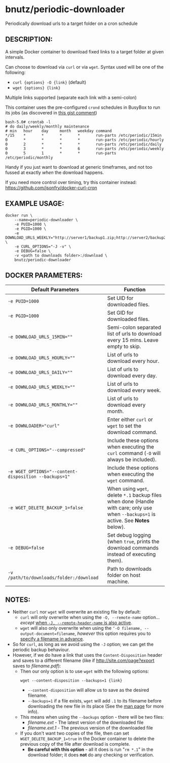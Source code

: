 # bnutz/periodic-downloader
Periodically download urls to a target folder on a cron schedule

DESCRIPTION:
-----------
A simple Docker container to download fixed links to a target folder at given intervals.

Can choose to download via `curl` or via `wget`. Syntax used will be one of the following:
* `curl {options} -O {link}` (default)
* `wget {options} {link}`

Multiple links supported (separate each link with a semi-colon)

This container uses the pre-configured `crond` schedules in BusyBox to run its jobs (as discovered in [this gist comment](https://gist.github.com/andyshinn/3ae01fa13cb64c9d36e7#gistcomment-2044506))
```
bash-5.0# crontab -l
# do daily/weekly/monthly maintenance
# min   hour    day     month   weekday command
*/15    *       *       *       *       run-parts /etc/periodic/15min
0       *       *       *       *       run-parts /etc/periodic/hourly
0       2       *       *       *       run-parts /etc/periodic/daily
0       3       *       *       6       run-parts /etc/periodic/weekly
0       5       1       *       *       run-parts /etc/periodic/monthly
```

Handy if you just want to download at generic timeframes, and not too fussed at exactly *when* the download happens.

If you need more control over timing, try this container instead: https://github.com/jsonfry/docker-curl-cron


EXAMPLE USAGE:
-------

```
docker run \
    --name=periodic-downloader \
    -e PUID=1000 \
    -e PGID=1000 \
    -e DOWNLOAD_URLS_WEEKLY="http://server1/backup1.zip;http://server2/backup2.zip" \
    -e CURL_OPTIONS="-J -v" \
    -e DEBUG=false \
    -v <path to downloads folder>:/download \
    bnutz/periodic-downloader
```

DOCKER PARAMETERS:
------------------

| Default Parameters | Function |
| ------------------ | -------- |
| `-e PUID=1000`   | Set UID for downloaded files. |
| `-e PGID=1000`   | Set GID for downloaded files. |
| `-e DOWNLOAD_URLS_15MIN=""`  | Semi-colon separated list of urls to download every 15 mins. Leave empty to skip. |
| `-e DOWNLOAD_URLS_HOURLY=""`  | List of urls to download every hour. |
| `-e DOWNLOAD_URLS_DAILY=""`  | List of urls to download every day. |
| `-e DOWNLOAD_URLS_WEEKLY=""`  | List of urls to download every week. |
| `-e DOWNLOAD_URLS_MONTHLY=""`  | List of urls to download every month. |
| `-e DOWNLOADER="curl"`  | Enter either `curl` or `wget` to set the download command. |
| `-e CURL_OPTIONS="--compressed"`  | Include these options when executing the `curl` command (`-O` will always be included). |
| `-e WGET_OPTIONS="--content-disposition --backups=1"`  | Include these options when executing the `wget` command. |
| `-e WGET_DELETE_BACKUP_1=false`  | When using `wget`, delete `*.1` backup files when done (Handle with care; only use when `--backups=1` is active. See **Notes** below). |
| `-e DEBUG=false` | Set debug logging (when `true`, prints the download commands instead of executing them). |
| `-v /path/to/downloads/folder:/download` | Path to downloads folder on host machine. |

NOTES:
------
* Neither `curl` nor `wget` will overwrite an existing file by default:
  * `curl` will only overwrite when using the `-O, --remote-name` option... *except* [when `-J, --remote-header-name` is also active](https://curl.haxx.se/docs/manpage.html#-J).
  * `wget` will also only overwrite when using the `‘-O filename, --output-document=filename`, *however* this option requires you to [specify a filename in advance](https://www.gnu.org/software/wget/manual/wget.html#Download-Options).
* So for `curl`, as long as we avoid using the `-J` option; we can get the periodic backup behaviour.
* However, if we do have a link that uses the `Content-Disposition` header and saves to a different filename (like if http://site.com/page?export saves to *filename.pdf*):
  * Then our only option is to use `wget` with the following options:<p>`wget --content-disposition --backups=1 {link}`</p>
    * `--content-disposition` will allow us to save as the desired filename.
    * `--backups=1` if a file exists, `wget` will add `.1` to its filename before downloading the new file in its place (See the [man page](https://www.gnu.org/software/wget/manual/wget.html#Download-Options) for more info).
  * This means when using the `--backups` option - there will be two files:
    * *filename.ext* - The latest version of the downloaded file
    * *filename.ext.1* - The previous version of the downloaded file
  * If you don't want two copies of the file, then can set `WGET_DELETE_BACKUP_1=true` in the Docker container to delete the previous copy of the file after download is complete.
    * **Be careful with this option** - all it does is run "`rm *.1`" in the download folder; it does **not** do any checking or verification.
